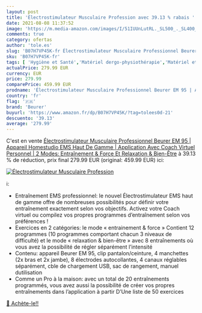 ```yaml
---
layout: post
title: 'Électrostimulateur Musculaire Profession avec 39.13 % rabais '
date: 2021-08-08 11:37:52
image: 'https://m.media-amazon.com/images/I/51IUUnLutRL._SL500_._SL400_.jpg'
comments: true
category: ofertas
author: 'tole.es'
slug: 'B07H7VP45K-fr Électrostimulateur Musculaire Professionnel Beurer EM 95 |...'
sku: 'B07H7VP45K-fr'
tags: [ 'Hygiène et Santé','Matériel dergo-physiothérapie','Matériel et fournitures médicales','Stimulateurs musculaires et nerveux','beurer', ]
actualPrice: 279.99 EUR
currency: EUR
price: 279.99
comparePrice: 459.99 EUR
prodname: 'Électrostimulateur Musculaire Professionnel Beurer EM 95 | Appareil Homestudio EMS Haut De Gamme | Application Avec Coach Virtuel Personnel | 2 Modes: Entraînement & Force Et Relaxation & Bien-Être'
country: 'fr'
flag: '🇫🇷'
brand: 'Beurer'
buyurl: 'https://www.amazon.fr/dp/B07H7VP45K/?tag=tolees0d-21'
descuento: '39.13'
average: '279.99'
---
```


C'est en vente [Électrostimulateur Musculaire Professionnel Beurer EM 95 | Appareil Homestudio EMS Haut De Gamme | Application Avec Coach Virtuel Personnel | 2 Modes: Entraînement & Force Et Relaxation & Bien-Être](https://www.amazon.fr/dp/B07H7VP45K/?tag=tolees0d-21)  à  39.13 % de réduction, prix final  279.99 EUR (original: 459.99 EUR) ici:

[![Électrostimulateur Musculaire Profession](https://m.media-amazon.com/images/I/51IUUnLutRL._SL500_._SL400_.jpg)](https://www.amazon.fr/dp/B07H7VP45K/?tag=tolees0d-21)

ℹ️:

- Entraînement EMS professionnel: le nouvel Électrostimulateur EMS haut de gamme offre de nombreuses possibilités pour définir votre entraînement exactement selon vos objectifs. Activez votre Coach virtuel ou compilez vos propres programmes d’entraînement selon vos préférences !
- Exercices en 2 catégories: le mode « entrainement & force » Contient 12 programmes (10 programmes comportant chacun 3 niveaux de difficulté) et le mode « relaxation & bien-être » avec 8 entraînements où vous avez la possibilité de régler séparément l’intensité
- Contenu: appareil Beurer EM 95, clip pantalon/ceinture, 4 manchettes (2x bras et 2x jambe), 8 électrodes autocollantes, 4 canaux réglables séparément, cble de chargement USB, sac de rangement, manuel dutilisation
- Comme un Pro à la maison: avec un total de 20 entraînements programmés, vous avez aussi la possibilité de créer vos propres entraînements dans l’application à partir D’Une liste de 50 exercices

[🛒 Achète-le!!](https://www.amazon.fr/dp/B07H7VP45K/?tag=tolees0d-21)

